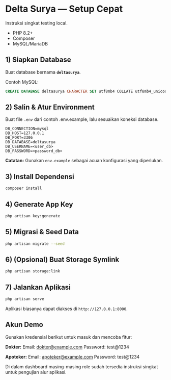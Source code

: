 # Delta Surya — Setup Cepat

Instruksi singkat testing local.

-   PHP 8.2+
-   Composer
-   MySQL/MariaDB

## 1) Siapkan Database

Buat database bernama **`deltasurya`**.

Contoh MySQL:

```sql
CREATE DATABASE deltasurya CHARACTER SET utf8mb4 COLLATE utf8mb4_unicode_ci;
```

## 2) Salin & Atur Environment

Buat file `.env` dari contoh .env.example, lalu sesuaikan koneksi database.

```
DB_CONNECTION=mysql
DB_HOST=127.0.0.1
DB_PORT=3306
DB_DATABASE=deltasurya
DB_USERNAME=<user_db>
DB_PASSWORD=<password_db>
```

**Catatan:** Gunakan `env.example` sebagai acuan konfigurasi yang diperlukan.

## 3) Install Dependensi

```bash
composer install
```

## 4) Generate App Key

```bash
php artisan key:generate
```

## 5) Migrasi & Seed Data

```bash
php artisan migrate --seed
```

## 6) (Opsional) Buat Storage Symlink

```bash
php artisan storage:link
```

## 7) Jalankan Aplikasi

```bash
php artisan serve
```

Aplikasi biasanya dapat diakses di `http://127.0.0.1:8000`.

## Akun Demo

Gunakan kredensial berikut untuk masuk dan mencoba fitur:

**Dokter:**
Email: dokter@example.com
Password: test@1234

**Apoteker:**
Email: apoteker@example.com
Password: test@1234

Di dalam dashboard masing-masing role sudah tersedia instruksi singkat untuk pengujian alur aplikasi.
